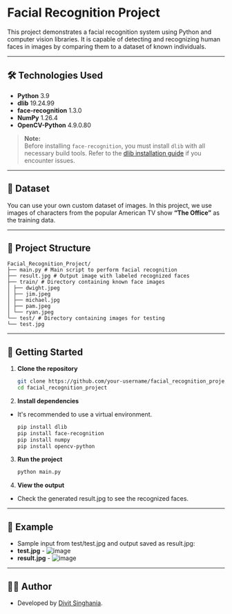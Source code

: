 # Facial Recognition Project

This project demonstrates a facial recognition system using Python and computer vision libraries. It is capable of detecting and recognizing human faces in images by comparing them to a dataset of known individuals.

---

## 🛠️ Technologies Used

- **Python** 3.9  
- **dlib** 19.24.99  
- **face-recognition** 1.3.0  
- **NumPy** 1.26.4  
- **OpenCV-Python** 4.9.0.80

> **Note:**  
> Before installing `face-recognition`, you must install `dlib` with all necessary build tools. Refer to the [dlib installation guide](https://pypi.org/project/dlib/) if you encounter issues.

---

## 📁 Dataset

You can use your own custom dataset of images. In this project, we use images of characters from the popular American TV show **“The Office”** as the training data.

---

## 📂 Project Structure

```
Facial_Recognition_Project/
├── main.py # Main script to perform facial recognition
├── result.jpg # Output image with labeled recognized faces
├── train/ # Directory containing known face images
│ ├── dwight.jpeg
│ ├── jim.jpeg
│ ├── michael.jpg
│ ├── pam.jpeg
│ └── ryan.jpeg
└── test/ # Directory containing images for testing
└── test.jpg
```

---

## 🚀 Getting Started

1. **Clone the repository**  
   ```bash
   git clone https://github.com/your-username/facial_recognition_project.git
   cd facial_recognition_project
   ```

2. **Install dependencies**
  * It's recommended to use a virtual environment.
    ```bash
    pip install dlib
    pip install face-recognition
    pip install numpy
    pip install opencv-python
    ```

3. **Run the project**
    ```bash
    python main.py
    ```

4. **View the output**
* Check the generated result.jpg to see the recognized faces.

---

## 📸 Example
* Sample input from test/test.jpg and output saved as result.jpg:
* **test.jpg** -
![image](https://github.com/user-attachments/assets/2cf74361-d20b-4d27-b5c5-484915f3e78b)
* **result.jpg** -
![image](https://github.com/user-attachments/assets/9bd79de5-6c7e-4469-82fd-492d869476c7)

---

## 👨‍💻 Author
* Developed by [Divit Singhania](https://www.linkedin.com/in/divit-singhania-13401628a/).
